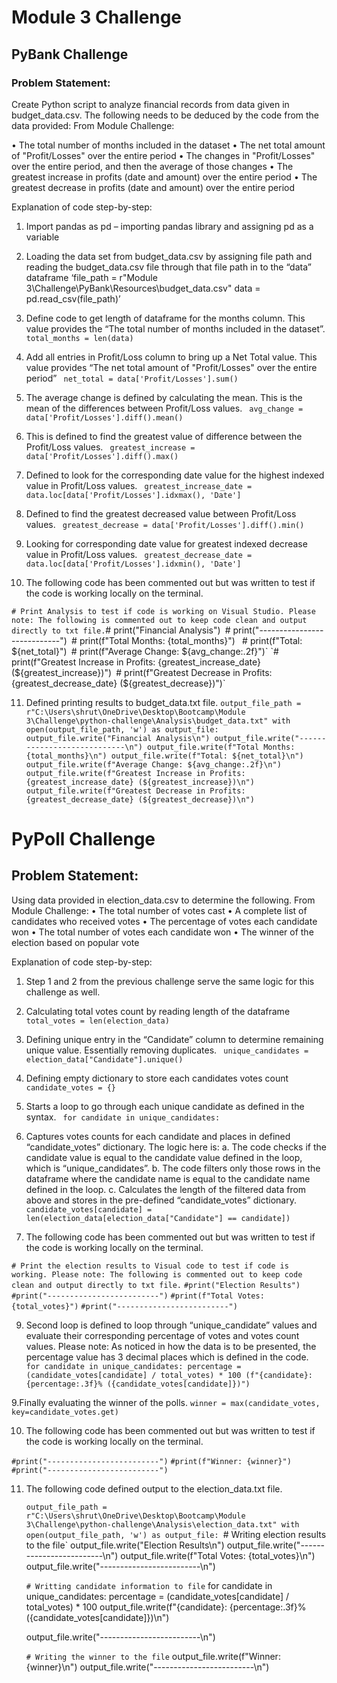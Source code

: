 # Module 3 Challenge
## PyBank Challenge

### Problem Statement:

Create Python script to analyze financial records from data given in budget_data.csv.  The following needs to be deduced by the code from the data provided:
From Module Challenge:

•	The total number of months included in the dataset
•	The net total amount of "Profit/Losses" over the entire period
•	The changes in "Profit/Losses" over the entire period, and then the average of those changes
•	The greatest increase in profits (date and amount) over the entire period
•	The greatest decrease in profits (date and amount) over the entire period

Explanation of code step-by-step:

1.	Import pandas as pd  – importing pandas library and assigning pd as a variable

2.	Loading the data set from budget_data.csv by assigning file path and reading the budget_data.csv file through that file path in to the “data” dataframe
‘file_path = r"Module 3\Challenge\PyBank\Resources\budget_data.csv"
data = pd.read_csv(file_path)’

3.	Define code to get length of dataframe for the months column. This value provides the “The total number of months included in the dataset”.
`total_months = len(data)`

4.	Add all entries in Profit/Loss column to bring up a Net Total value. This value provides “The net total amount of "Profit/Losses" over the entire period”
` net_total = data['Profit/Losses'].sum()`

5.	The average change is defined by calculating the mean. This is the mean of the differences between Profit/Loss values. 
` avg_change = data['Profit/Losses'].diff().mean()`

6.	This is defined to find the greatest value of difference between the Profit/Loss values. 
` greatest_increase = data['Profit/Losses'].diff().max()`

7.	Defined to look for the corresponding date value for the highest indexed value in Profit/Loss values.
` greatest_increase_date = data.loc[data['Profit/Losses'].idxmax(), 'Date']`

8.	Defined to find the greatest decreased value between Profit/Loss values.
` greatest_decrease = data['Profit/Losses'].diff().min()`

9.	Looking for corresponding date value for greatest indexed decrease value in Profit/Loss values. 
` greatest_decrease_date = data.loc[data['Profit/Losses'].idxmin(), 'Date']`

10.	The following code has been commented out but was written to test if the code is working locally on the terminal. 

` # Print Analysis to test if code is working on Visual Studio. Please note: The following is commented out to keep code clean and output directly to txt file.
  `# print("Financial Analysis")`
  `# print("----------------------------")`
  `# print(f"Total Months: {total_months}")`
 ` # print(f"Total: ${net_total}")`
  `# print(f"Average Change: ${avg_change:.2f}")`
  `# print(f"Greatest Increase in Profits: {greatest_increase_date} (${greatest_increase})")`
  `# print(f"Greatest Decrease in Profits: {greatest_decrease_date} (${greatest_decrease})")`

11.	Defined printing results to budget_data.txt file.
    `output_file_path = r"C:\Users\shrut\OneDrive\Desktop\Bootcamp\Module 3\Challenge\python-challenge\Analysis\budget_data.txt"
    with open(output_file_path, 'w') as output_file:
    output_file.write("Financial Analysis\n")
    output_file.write("----------------------------\n")
    output_file.write(f"Total Months: {total_months}\n")
    output_file.write(f"Total: ${net_total}\n")
    output_file.write(f"Average Change: ${avg_change:.2f}\n")
    output_file.write(f"Greatest Increase in Profits: {greatest_increase_date} (${greatest_increase})\n")
    output_file.write(f"Greatest Decrease in Profits: {greatest_decrease_date} (${greatest_decrease})\n")`

# PyPoll Challenge

## Problem Statement:

Using data provided in election_data.csv to determine the following.
From Module Challenge:
•	The total number of votes cast
•	A complete list of candidates who received votes
•	The percentage of votes each candidate won
•	The total number of votes each candidate won
•	The winner of the election based on popular vote

Explanation of code step-by-step:

1.	Step 1 and 2 from the previous challenge serve the same logic for this challenge as well. 

2.	Calculating total votes count by reading length of the dataframe 
` total_votes = len(election_data)`

3.	Defining unique entry in the “Candidate” column to determine remaining unique value. Essentially removing duplicates. 
` unique_candidates = election_data["Candidate"].unique()`

4.	Defining empty dictionary to store each candidates votes count
` candidate_votes = {}`

5.	Starts a loop to go through each unique candidate as defined in the syntax.
` for candidate in unique_candidates:`

6.	Captures votes counts for each candidate and places in defined “candidate_votes” dictionary. The logic here is:
a.	The code checks if the candidate value is equal to the candidate value defined in the loop, which is “unique_candidates”.
b.	The code filters only those rows in the dataframe where the candidate name is equal to the candidate name defined in the loop. 
c.	Calculates the length of the filtered data from above and stores in the pre-defined “candidate_votes” dictionary.
` candidate_votes[candidate] = len(election_data[election_data["Candidate"] == candidate])`

7.	The following code has been commented out but was written to test if the code is working locally on the terminal. 

  `# Print the election results to Visual code to test if code is working. Please note: The following is commented out to keep code clean and output directly to txt file.` 
  `#print("Election Results")`
  `#print("-------------------------")`
  `#print(f"Total Votes: {total_votes}")`
  `#print("-------------------------")`

9.	Second loop is defined to loop through “unique_candidate” values and evaluate their corresponding percentage of votes and votes count values. Please note: As noticed in how the data is to be presented, the percentage value has 3 decimal places which is defined in the code. 
` for candidate in unique_candidates:
    percentage = (candidate_votes[candidate] / total_votes) * 100
    (f"{candidate}: {percentage:.3f}% ({candidate_votes[candidate]})")`

9.Finally evaluating the winner of the polls.
`winner = max(candidate_votes, key=candidate_votes.get)`

10. The following code has been commented out but was written to test if the code is working locally on the terminal. 
  
   `#print("-------------------------")`
   `#print(f"Winner: {winner}")`
   `#print("-------------------------")`


11.	The following code defined output to the election_data.txt file. 

    `output_file_path = r"C:\Users\shrut\OneDrive\Desktop\Bootcamp\Module 3\Challenge\python-challenge\Analysis\election_data.txt"
    with open(output_file_path, 'w') as output_file:
   `# Writing election results to the file`
    output_file.write("Election Results\n")
    output_file.write("-------------------------\n")
    output_file.write(f"Total Votes: {total_votes}\n")
    output_file.write("-------------------------\n")
   
    `# Writting candidate information to file`
    for candidate in unique_candidates:
        percentage = (candidate_votes[candidate] / total_votes) * 100
        output_file.write(f"{candidate}: {percentage:.3f}% ({candidate_votes[candidate]})\n")
   
    output_file.write("-------------------------\n")
    
    `# Writing the winner to the file`
    output_file.write(f"Winner: {winner}\n")
    output_file.write("-------------------------\n")


